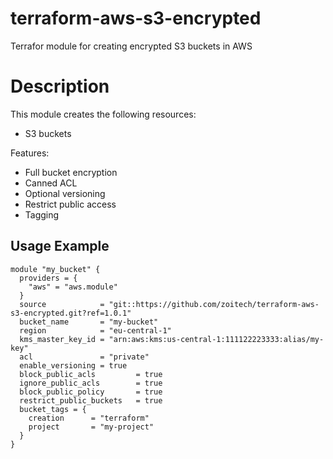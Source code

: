 # terraform-aws-s3-encrypted

Terrafor module for creating encrypted S3 buckets in AWS

# Description

This module creates the following resources:

* S3 buckets

Features:

* Full bucket encryption
* Canned ACL
* Optional versioning
* Restrict public access
* Tagging

## Usage Example

```hcl
module "my_bucket" {
  providers = {
    "aws" = "aws.module"
  }
  source            = "git::https://github.com/zoitech/terraform-aws-s3-encrypted.git?ref=1.0.1"
  bucket_name       = "my-bucket"
  region            = "eu-central-1"
  kms_master_key_id = "arn:aws:kms:us-central-1:111122223333:alias/my-key"
  acl               = "private"
  enable_versioning = true
  block_public_acls         = true
  ignore_public_acls        = true
  block_public_policy       = true
  restrict_public_buckets   = true
  bucket_tags = {
    creation      = "terraform"
    project       = "my-project"
  }
}
```